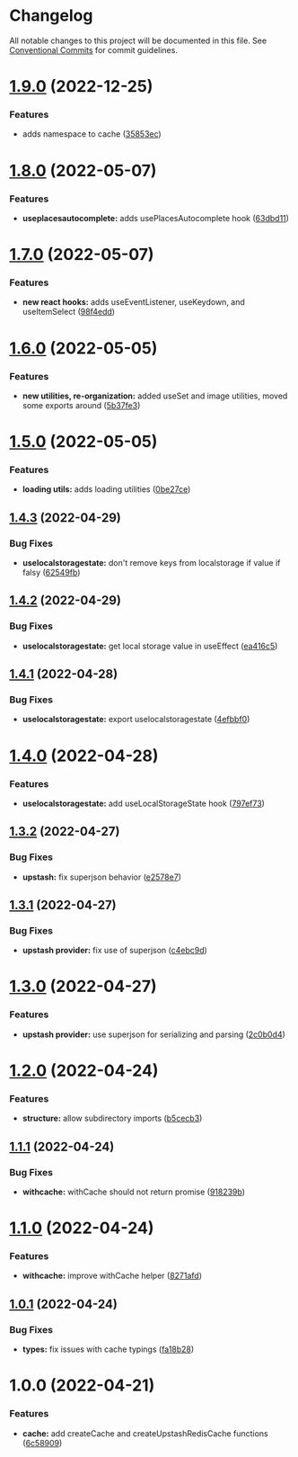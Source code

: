 # Changelog

All notable changes to this project will be documented in this file. See
[Conventional Commits](https://conventionalcommits.org) for commit guidelines.

# [1.9.0](https://github.com/jonbilous/utils/compare/v1.8.0...v1.9.0) (2022-12-25)


### Features

* adds namespace to cache ([35853ec](https://github.com/jonbilous/utils/commit/35853ec71ea0b47bb14194378a3795e90e2ad84a))

# [1.8.0](https://github.com/jonbilous/utils/compare/v1.7.0...v1.8.0) (2022-05-07)


### Features

* **useplacesautocomplete:** adds usePlacesAutocomplete hook ([63dbd11](https://github.com/jonbilous/utils/commit/63dbd11051ce025917a2bee93d9d54b8ba11b534))

# [1.7.0](https://github.com/jonbilous/utils/compare/v1.6.0...v1.7.0) (2022-05-07)


### Features

* **new react hooks:** adds useEventListener, useKeydown, and useItemSelect ([98f4edd](https://github.com/jonbilous/utils/commit/98f4edd166f96740ff0cca47ffb67d27b4a62100))

# [1.6.0](https://github.com/jonbilous/utils/compare/v1.5.0...v1.6.0) (2022-05-05)


### Features

* **new utilities, re-organization:** added useSet and image utilities, moved some exports around ([5b37fe3](https://github.com/jonbilous/utils/commit/5b37fe3ceaa01313c57615d021a03fdc4c8ceab0))

# [1.5.0](https://github.com/jonbilous/utils/compare/v1.4.3...v1.5.0) (2022-05-05)


### Features

* **loading utils:** adds loading utilities ([0be27ce](https://github.com/jonbilous/utils/commit/0be27ce1d3e4e7ec777c74055048f5dbf09f79c5))

## [1.4.3](https://github.com/jonbilous/utils/compare/v1.4.2...v1.4.3) (2022-04-29)


### Bug Fixes

* **uselocalstoragestate:** don't remove keys from localstorage if value if falsy ([62549fb](https://github.com/jonbilous/utils/commit/62549fbbaead93c001009d97779f3db7eee25214))

## [1.4.2](https://github.com/jonbilous/utils/compare/v1.4.1...v1.4.2) (2022-04-29)


### Bug Fixes

* **uselocalstoragestate:** get local storage value in useEffect ([ea416c5](https://github.com/jonbilous/utils/commit/ea416c53f0828d3b5d7923233416276325564f23))

## [1.4.1](https://github.com/jonbilous/utils/compare/v1.4.0...v1.4.1) (2022-04-28)


### Bug Fixes

* **uselocalstoragestate:** export uselocalstoragestate ([4efbbf0](https://github.com/jonbilous/utils/commit/4efbbf0dd9e9295154dc928c0c0f702650b1fa80))

# [1.4.0](https://github.com/jonbilous/utils/compare/v1.3.2...v1.4.0) (2022-04-28)


### Features

* **uselocalstoragestate:** add useLocalStorageState hook ([797ef73](https://github.com/jonbilous/utils/commit/797ef73c936f274357d6b0d5f7d1b9fea8065f4b))

## [1.3.2](https://github.com/jonbilous/utils/compare/v1.3.1...v1.3.2) (2022-04-27)


### Bug Fixes

* **upstash:** fix superjson behavior ([e2578e7](https://github.com/jonbilous/utils/commit/e2578e74c9cee0581b262c6b01d5b16c29c1456d))

## [1.3.1](https://github.com/jonbilous/utils/compare/v1.3.0...v1.3.1) (2022-04-27)


### Bug Fixes

* **upstash provider:** fix use of superjson ([c4ebc9d](https://github.com/jonbilous/utils/commit/c4ebc9d93decd7f59986ef49f29e360e241b8e16))

# [1.3.0](https://github.com/jonbilous/utils/compare/v1.2.0...v1.3.0) (2022-04-27)


### Features

* **upstash provider:** use superjson for serializing and parsing ([2c0b0d4](https://github.com/jonbilous/utils/commit/2c0b0d411a00d464261b17fd0a7fc54f927285a8))

# [1.2.0](https://github.com/jonbilous/utils/compare/v1.1.1...v1.2.0) (2022-04-24)


### Features

* **structure:** allow subdirectory imports ([b5cecb3](https://github.com/jonbilous/utils/commit/b5cecb38245b004611a24f723abc10a2e160d68f))

## [1.1.1](https://github.com/jonbilous/utils/compare/v1.1.0...v1.1.1) (2022-04-24)


### Bug Fixes

* **withcache:** withCache should not return promise ([918239b](https://github.com/jonbilous/utils/commit/918239b38eea9959b201a58f2a7a0e954d178a00))

# [1.1.0](https://github.com/jonbilous/utils/compare/v1.0.1...v1.1.0) (2022-04-24)


### Features

* **withcache:** improve withCache helper ([8271afd](https://github.com/jonbilous/utils/commit/8271afda266bafb2b72ce711b28a5c93c806524b))

## [1.0.1](https://github.com/jonbilous/utils/compare/v1.0.0...v1.0.1) (2022-04-24)


### Bug Fixes

* **types:** fix issues with cache typings ([fa18b28](https://github.com/jonbilous/utils/commit/fa18b286435863a0e26bdd6f7e5ad020321d4fbc))

# 1.0.0 (2022-04-21)


### Features

* **cache:** add createCache and createUpstashRedisCache functions ([6c58909](https://github.com/jonbilous/utils/commit/6c589091a6265c02005fd7e5a7ecc475d29a47e0))
